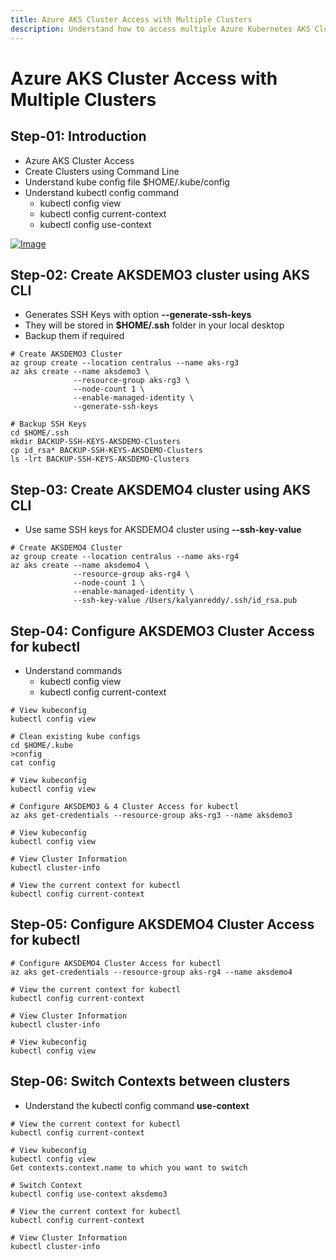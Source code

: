 ```yaml
---
title: Azure AKS Cluster Access with Multiple Clusters
description: Understand how to access multiple Azure Kubernetes AKS Clusters using kubectl
---
```

# Azure AKS Cluster Access with Multiple Clusters

## Step-01: Introduction
- Azure AKS Cluster Access
- Create Clusters using Command Line
- Understand kube config file $HOME/.kube/config
- Understand kubectl config command
  - kubectl config view
  - kubectl config current-context
  - kubectl config use-context <context-name>

[![Image](https://stacksimplify.com/course-images/azure-kubernetes-service-access-multiple-clusters.png "Azure AKS Kubernetes - Masterclass")](https://stacksimplify.com/course-images/azure-kubernetes-service-access-multiple-clusters.png)


## Step-02: Create AKSDEMO3 cluster using AKS CLI
- Generates SSH Keys with option **--generate-ssh-keys** 
- They will be stored in **$HOME/.ssh** folder in your local desktop
- Backup them if required
```
# Create AKSDEMO3 Cluster
az group create --location centralus --name aks-rg3
az aks create --name aksdemo3 \
              --resource-group aks-rg3 \
              --node-count 1 \
              --enable-managed-identity \
              --generate-ssh-keys

# Backup SSH Keys
cd $HOME/.ssh
mkdir BACKUP-SSH-KEYS-AKSDEMO-Clusters
cp id_rsa* BACKUP-SSH-KEYS-AKSDEMO-Clusters
ls -lrt BACKUP-SSH-KEYS-AKSDEMO-Clusters
```

## Step-03: Create AKSDEMO4 cluster using AKS CLI
- Use same SSH keys for AKSDEMO4 cluster using **--ssh-key-value**
```
# Create AKSDEMO4 Cluster
az group create --location centralus --name aks-rg4
az aks create --name aksdemo4 \
              --resource-group aks-rg4 \
              --node-count 1 \
              --enable-managed-identity \
              --ssh-key-value /Users/kalyanreddy/.ssh/id_rsa.pub              
```

## Step-04: Configure AKSDEMO3 Cluster Access for kubectl
- Understand commands 
  - kubectl config view
  - kubectl config current-context
```
# View kubeconfig
kubectl config view

# Clean existing kube configs
cd $HOME/.kube
>config
cat config

# View kubeconfig
kubectl config view

# Configure AKSDEMO3 & 4 Cluster Access for kubectl
az aks get-credentials --resource-group aks-rg3 --name aksdemo3

# View kubeconfig
kubectl config view

# View Cluster Information
kubectl cluster-info

# View the current context for kubectl
kubectl config current-context
```

## Step-05: Configure AKSDEMO4 Cluster Access for kubectl
```
# Configure AKSDEMO4 Cluster Access for kubectl
az aks get-credentials --resource-group aks-rg4 --name aksdemo4

# View the current context for kubectl
kubectl config current-context

# View Cluster Information
kubectl cluster-info

# View kubeconfig
kubectl config view
```

## Step-06: Switch Contexts between clusters
- Understand the kubectl config command **use-context**
```
# View the current context for kubectl
kubectl config current-context

# View kubeconfig
kubectl config view 
Get contexts.context.name to which you want to switch 

# Switch Context
kubectl config use-context aksdemo3

# View the current context for kubectl
kubectl config current-context

# View Cluster Information
kubectl cluster-info
```